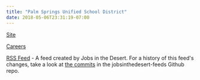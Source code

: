 ```yaml
---
title: "Palm Springs Unified School District"
date: 2018-05-06T23:31:19-07:00
---
```


[Site]

[Careers]

[RSS Feed] - A feed created by Jobs in the Desert.  For a history of this feed's changes, take a look at [the commits] in the jobsinthedesert-feeds Github repo.

[Site]: https://www.psusd.us/
[Careers]: https://www.edjoin.org/Home/Jobs?rows=10&page=1&sort=postingDate&order=desc&keywords=&searchType=&states=&regions=&jobTypes=&days=0&catID=0&onlineApps=false&recruitmentCenterID=0&stateID=24&regionID=0&districtID=575&countyID=33&searchID=0
[RSS Feed]: /rss/palm_springs_usd.xml
[the commits]: https://github.com/jobsinthedesert/jobsinthedesert-feeds/blob/master/palm_springs_usd.xml
